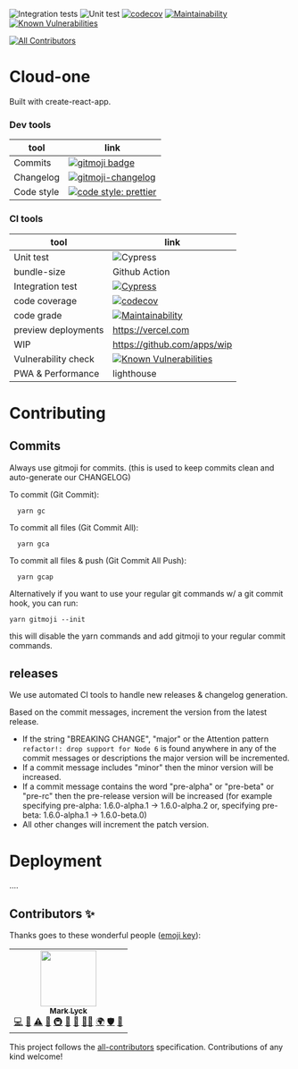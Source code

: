 ![Integration tests](https://github.com/MarkLyck/test-pwa/workflows/Integration%20tests/badge.svg)
![Unit test](https://github.com/MarkLyck/test-pwa/workflows/Unit%20test/badge.svg)
[![codecov](https://codecov.io/gh/MarkLyck/test-pwa/branch/main/graph/badge.svg?token=G5RYDGL8TI)](https://codecov.io/gh/MarkLyck/test-pwa)
[![Maintainability](https://api.codeclimate.com/v1/badges/689a3c0ed7e7bdedb26b/maintainability)](https://codeclimate.com/github/MarkLyck/test-pwa/maintainability)
[![Known Vulnerabilities](https://snyk.io/test/github/MarkLyck/test-pwa/badge.svg)](https://snyk.io/test/github/MarkLyck/test-pwa)
<!-- ALL-CONTRIBUTORS-BADGE:START - Do not remove or modify this section -->
[![All Contributors](https://img.shields.io/badge/all_contributors-1-orange.svg?style=flat-square)](#contributors-)
<!-- ALL-CONTRIBUTORS-BADGE:END -->

# Cloud-one

Built with create-react-app.

### Dev tools
| tool | link |
| --- | ----------- |
| Commits | [![gitmoji badge](https://img.shields.io/badge/gitmoji-%20😜%20😍-FFDD67.svg?style=flat-square)](https://github.com/carloscuesta/gitmoji) |
| Changelog | [![gitmoji-changelog](https://img.shields.io/badge/Changelog-gitmoji-brightgreen.svg)](https://github.com/frinyvonnick/gitmoji-changelog) |
| Code style | [![code style: prettier](https://img.shields.io/badge/code_style-prettier-ff69b4.svg?style=flat-square)](https://github.com/prettier/prettier) |

### CI tools

| tool | link |
| --- | ----------- |
| Unit test | ![Cypress](https://github.com/MarkLyck/test-pwa/workflows/Integration%20tests/badge.svg) |
| bundle-size | Github Action |
| Integration test | [![Cypress](https://img.shields.io/badge/cypress-dashboard-brightgreen.svg)](https://dashboard.cypress.io/projects/548hkt/analytics/runs-over-time) |
| code coverage | [![codecov](https://codecov.io/gh/MarkLyck/test-pwa/branch/main/graph/badge.svg?token=G5RYDGL8TI)](https://codecov.io/gh/MarkLyck/test-pwa) |
| code grade | [![Maintainability](https://api.codeclimate.com/v1/badges/689a3c0ed7e7bdedb26b/maintainability)](https://codeclimate.com/github/MarkLyck/test-pwa/maintainability) |
| preview deployments | https://vercel.com |
| WIP | https://github.com/apps/wip |
| Vulnerability check | [![Known Vulnerabilities](https://snyk.io/test/github/MarkLyck/test-pwa/badge.svg)](https://snyk.io/test/github/MarkLyck/test-pwa) |
| PWA & Performance | lighthouse |


# Contributing

## Commits
Always use gitmoji for commits. (this is used to keep commits clean and auto-generate our CHANGELOG)

To commit (Git Commit):
```
  yarn gc
```

To commit all files (Git Commit All):
```
  yarn gca
```

To commit all files & push (Git Commit All Push):
```
  yarn gcap
```

Alternatively if  you want to use your regular git commands w/ a git commit hook, you can run:
```
yarn gitmoji --init
```
this will disable the yarn commands and add gitmoji to your regular commit commands.

## releases
We use automated CI tools to handle new releases & changelog generation.

Based on the commit messages, increment the version from the latest release.
- If the string "BREAKING CHANGE", "major" or the Attention pattern `refactor!: drop support for Node 6` is found anywhere in any of the commit messages or descriptions the major version will be incremented.
- If a commit message includes "minor" then the minor version will be increased.
- If a commit message contains the word "pre-alpha" or "pre-beta" or "pre-rc" then the pre-release version will be increased 
(for example specifying pre-alpha: 1.6.0-alpha.1 -> 1.6.0-alpha.2 or, specifying pre-beta: 1.6.0-alpha.1 -> 1.6.0-beta.0)
- All other changes will increment the patch version.

# Deployment

....


## Contributors ✨

Thanks goes to these wonderful people ([emoji key](https://allcontributors.org/docs/en/emoji-key)):

<!-- ALL-CONTRIBUTORS-LIST:START - Do not remove or modify this section -->
<!-- prettier-ignore-start -->
<!-- markdownlint-disable -->
<table>
  <tr>
    <td align="center"><a href="http://markdid.it"><img src="https://avatars.githubusercontent.com/u/6841110?v=4?s=100" width="100px;" alt=""/><br /><sub><b>Mark Lyck</b></sub></a><br /><a href="https://github.com/MarkLyck/test-pwa/commits?author=MarkLyck" title="Code">💻</a> <a href="https://github.com/MarkLyck/test-pwa/commits?author=MarkLyck" title="Documentation">📖</a> <a href="https://github.com/MarkLyck/test-pwa/commits?author=MarkLyck" title="Tests">⚠️</a> <a href="#design-MarkLyck" title="Design">🎨</a> <a href="#infra-MarkLyck" title="Infrastructure (Hosting, Build-Tools, etc)">🚇</a> <a href="#maintenance-MarkLyck" title="Maintenance">🚧</a> <a href="#ideas-MarkLyck" title="Ideas, Planning, & Feedback">🤔</a> <a href="#mentoring-MarkLyck" title="Mentoring">🧑‍🏫</a> <a href="#translation-MarkLyck" title="Translation">🌍</a> <a href="#security-MarkLyck" title="Security">🛡️</a> <a href="https://github.com/MarkLyck/test-pwa/pulls?q=is%3Apr+reviewed-by%3AMarkLyck" title="Reviewed Pull Requests">👀</a></td>
  </tr>
</table>

<!-- markdownlint-restore -->
<!-- prettier-ignore-end -->

<!-- ALL-CONTRIBUTORS-LIST:END -->

This project follows the [all-contributors](https://github.com/all-contributors/all-contributors) specification. Contributions of any kind welcome!